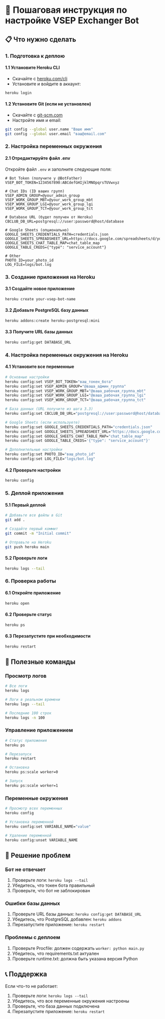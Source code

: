 # 🚀 Пошаговая инструкция по настройке VSEP Exchanger Bot

## 📋 Что нужно сделать

### 1. Подготовка к деплою

#### 1.1 Установите Heroku CLI
- Скачайте с [heroku.com/cli](https://devcenter.heroku.com/articles/heroku-cli)
- Установите и войдите в аккаунт:
```bash
heroku login
```

#### 1.2 Установите Git (если не установлен)
- Скачайте с [git-scm.com](https://git-scm.com/)
- Настройте имя и email:
```bash
git config --global user.name "Ваше имя"
git config --global user.email "ваш@email.com"
```

### 2. Настройка переменных окружения

#### 2.1 Отредактируйте файл .env
Откройте файл `.env` и заполните следующие поля:

```env
# Bot Token (получите у @BotFather)
VSEP_BOT_TOKEN=1234567890:ABCdefGHIjklMNOpqrsTUVwxyz

# Chat IDs (ID ваших групп)
VSEP_ADMIN_GROUP=@your_admin_group
VSEP_WORK_GROUP_MBT=@your_work_group_mbt
VSEP_WORK_GROUP_LGI=@your_work_group_lgi
VSEP_WORK_GROUP_TCT=@your_work_group_tct

# Database URL (будет получен от Heroku)
CBCLUB_DB_URL=postgresql://user:password@host/database

# Google Sheets (опционально)
GOOGLE_SHEETS_CREDENTIALS_PATH=credentials.json
GOOGLE_SHEETS_SPREADSHEET_URL=https://docs.google.com/spreadsheets/d/your_sheet_id
GOOGLE_SHEETS_CHAT_TABLE_MAP=chat_table_map
GOOGLE_TABLE_CREDS={"type": "service_account"}

# Other
PHOTO_ID=your_photo_id
LOG_FILE=logs/bot.log
```

### 3. Создание приложения на Heroku

#### 3.1 Создайте новое приложение
```bash
heroku create your-vsep-bot-name
```

#### 3.2 Добавьте PostgreSQL базу данных
```bash
heroku addons:create heroku-postgresql:mini
```

#### 3.3 Получите URL базы данных
```bash
heroku config:get DATABASE_URL
```

### 4. Настройка переменных окружения на Heroku

#### 4.1 Установите все переменные
```bash
# Основные настройки
heroku config:set VSEP_BOT_TOKEN="ваш_токен_бота"
heroku config:set VSEP_ADMIN_GROUP="@ваша_админ_группа"
heroku config:set VSEP_WORK_GROUP_MBT="@ваша_рабочая_группа_mbt"
heroku config:set VSEP_WORK_GROUP_LGI="@ваша_рабочая_группа_lgi"
heroku config:set VSEP_WORK_GROUP_TCT="@ваша_рабочая_группа_tct"

# База данных (URL получите из шага 3.3)
heroku config:set CBCLUB_DB_URL="postgresql://user:password@host/database"

# Google Sheets (если используете)
heroku config:set GOOGLE_SHEETS_CREDENTIALS_PATH="credentials.json"
heroku config:set GOOGLE_SHEETS_SPREADSHEET_URL="https://docs.google.com/spreadsheets/d/your_sheet_id"
heroku config:set GOOGLE_SHEETS_CHAT_TABLE_MAP="chat_table_map"
heroku config:set GOOGLE_TABLE_CREDS='{"type": "service_account"}'

# Дополнительные настройки
heroku config:set PHOTO_ID="ваш_photo_id"
heroku config:set LOG_FILE="logs/bot.log"
```

#### 4.2 Проверьте настройки
```bash
heroku config
```

### 5. Деплой приложения

#### 5.1 Первый деплой
```bash
# Добавьте все файлы в Git
git add .

# Создайте первый коммит
git commit -m "Initial commit"

# Отправьте на Heroku
git push heroku main
```

#### 5.2 Проверьте логи
```bash
heroku logs --tail
```

### 6. Проверка работы

#### 6.1 Откройте приложение
```bash
heroku open
```

#### 6.2 Проверьте статус
```bash
heroku ps
```

#### 6.3 Перезапустите при необходимости
```bash
heroku restart
```

## 🔧 Полезные команды

### Просмотр логов
```bash
# Все логи
heroku logs

# Логи в реальном времени
heroku logs --tail

# Последние 100 строк
heroku logs -n 100
```

### Управление приложением
```bash
# Статус приложения
heroku ps

# Перезапуск
heroku restart

# Остановка
heroku ps:scale worker=0

# Запуск
heroku ps:scale worker=1
```

### Переменные окружения
```bash
# Просмотр всех переменных
heroku config

# Установка переменной
heroku config:set VARIABLE_NAME="value"

# Удаление переменной
heroku config:unset VARIABLE_NAME
```

## 🚨 Решение проблем

### Бот не отвечает
1. Проверьте логи: `heroku logs --tail`
2. Убедитесь, что токен бота правильный
3. Проверьте, что бот не заблокирован

### Ошибки базы данных
1. Проверьте URL базы данных: `heroku config:get DATABASE_URL`
2. Убедитесь, что PostgreSQL добавлен: `heroku addons`
3. Перезапустите приложение: `heroku restart`

### Проблемы с деплоем
1. Проверьте Procfile: должен содержать `worker: python main.py`
2. Убедитесь, что requirements.txt актуален
3. Проверьте runtime.txt: должна быть указана версия Python

## 📞 Поддержка

Если что-то не работает:
1. Проверьте логи: `heroku logs --tail`
2. Убедитесь, что все переменные окружения настроены
3. Проверьте, что база данных подключена
4. Перезапустите приложение: `heroku restart` 
